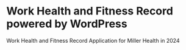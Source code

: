 # Work Health and Fitness Record powered by WordPress
Work Health and Fitness Record Application for Miller Health in 2024

